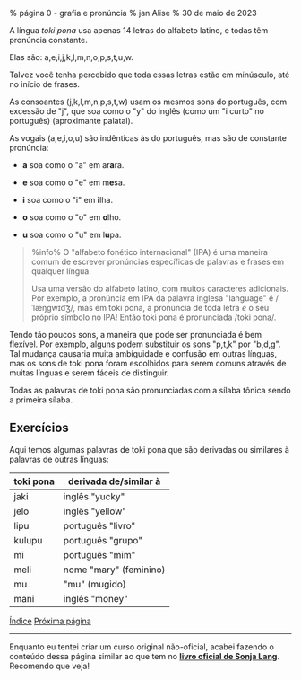 % página 0 - grafia e pronúncia
% jan Alise
% 30 de maio de 2023

A língua *toki pona* usa apenas 14 letras do alfabeto latino, e todas têm
pronúncia constante.

Elas são: a,e,i,j,k,l,m,n,o,p,s,t,u,w.

Talvez você tenha percebido que toda essas letras estão em minúsculo, até no
início de frases.

As consoantes (j,k,l,m,n,p,s,t,w) usam os mesmos sons do português, com
excessão de "j", que soa como o "y" do inglês (como um "i curto" no português)
(aproximante palatal).

As vogais (a,e,i,o,u) são indênticas às do português, mas são de constante pronúncia:

* **a** soa como o "a" em ar**a**ra.

* **e** soa como o "e" em m**e**sa.

* **i** soa como o "i" em **i**lha.

* **o** soa como o "o" em **o**lho.

* **u** soa como o "u" em l**u**pa.

> %info%
> O "alfabeto fonético internacional" (IPA) é uma maneira comum de escrever
> pronúncias específicas de palavras e frases em qualquer língua.
>
> Usa uma versão do alfabeto latino, com muitos caracteres adicionais. Por
> exemplo, a pronúncia em IPA da palavra inglesa "language" é /ˈlæŋɡwɪd͡ʒ/, mas
> em toki pona, a pronúncia de toda letra _é_ o seu próprio símbolo no IPA!
> Então toki pona é pronunciada /toki pona/.

Tendo tão poucos sons, a maneira que pode ser pronunciada é bem flexível. Por
exemplo, alguns podem substituir os sons "p,t,k" por "b,d,g". Tal mudança
causaria muita ambiguidade e confusão em outras línguas, mas os sons de toki
pona foram escolhidos para serem comuns através de muitas línguas e serem
fáceis de distinguir.

Todas as palavras de toki pona são pronunciadas com a sílaba tônica sendo a
primeira sílaba.

## Exercícios

Aqui temos algumas palavras de toki pona que são derivadas ou similares à
palavras de outras línguas:

| toki pona | derivada de/similar à  |
|-----------|------------------------|
| jaki      | inglês "yucky"         |
| jelo      | inglês "yellow"        |
| lipu      | português "livro"      |
| kulupu    | português "grupo"      |
| mi        | português "mim"        |
| meli      | nome "mary" (feminino) |
| mu        | "mu" (mugido)          |
| mani      | inglês "money"         |

[Índice](pt_index.html) [Próxima página](pt_1.html)

---

Enquanto eu tentei criar um curso original não-oficial, acabei fazendo o
conteúdo dessa página similar ao que tem no
[**livro oficial de Sonja Lang**](https://tokipona.org/). Recomendo que veja!
